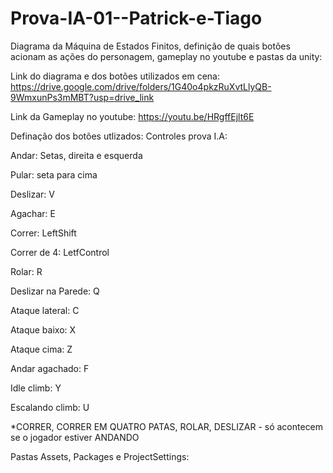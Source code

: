# Prova-IA-01--Patrick-e-Tiago

Diagrama da Máquina de Estados Finitos, definição de quais botões acionam as ações do personagem, gameplay no youtube e pastas da unity:  

Link do diagrama e dos botões utilizados em cena: 
https://drive.google.com/drive/folders/1G40o4pkzRuXvtLlyQB-9WmxunPs3mMBT?usp=drive_link

Link da Gameplay no youtube: https://youtu.be/HRgffEjlt6E


Definação dos botões utlizados: Controles prova I.A:

Andar: Setas, direita e esquerda

Pular: seta para cima

Deslizar: V

Agachar: E

Correr: LeftShift

Correr de 4: LetfControl

Rolar: R

Deslizar na Parede: Q

Ataque lateral: C

Ataque baixo: X

Ataque cima: Z

Andar agachado: F

Idle climb: Y

Escalando climb: U

*CORRER, CORRER EM QUATRO PATAS, ROLAR, DESLIZAR - só acontecem se o jogador estiver ANDANDO

Pastas Assets, Packages e ProjectSettings:
